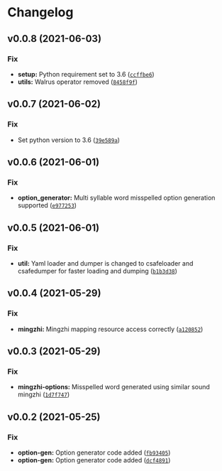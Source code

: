 # Changelog

<!--next-version-placeholder-->

## v0.0.8 (2021-06-03)
### Fix
* **setup:** Python requirement set to 3.6 ([`ccffbe6`](https://github.com/potala-dev/bomisspell/commit/ccffbe67c6e16156f19725f0d4445725f5c657a7))
* **utils:** Walrus operator removed ([`8458f9f`](https://github.com/potala-dev/bomisspell/commit/8458f9f6c094d3947277f345b62eacff72bc0bfa))

## v0.0.7 (2021-06-02)
### Fix
* Set python version to 3.6 ([`39e589a`](https://github.com/potala-dev/bomisspell/commit/39e589affc7a627fd90e695d6efe848243f103c0))

## v0.0.6 (2021-06-01)
### Fix
* **option_generator:** Multi syllable word misspelled option generation supported ([`e977253`](https://github.com/potala-dev/bomisspell/commit/e9772533b1850470758c6ef0a0aa5af8d15eb474))

## v0.0.5 (2021-06-01)
### Fix
* **util:** Yaml loader and dumper is changed to csafeloader and csafedumper for faster loading and dumping ([`b1b3d38`](https://github.com/potala-dev/bomisspell/commit/b1b3d3871ee8eb119533a532944672060369cfe0))

## v0.0.4 (2021-05-29)
### Fix
* **mingzhi:** Mingzhi mapping resource access correctly ([`a120852`](https://github.com/potala-dev/bomisspell/commit/a1208525f4234715dd0bceb970aa9fac4b9b1d00))

## v0.0.3 (2021-05-29)
### Fix
* **mingzhi-options:** Misspelled word generated using similar sound mingzhi ([`1d7f747`](https://github.com/potala-dev/bomisspell/commit/1d7f747cd4127110f497419de9200513b01d991b))

## v0.0.2 (2021-05-25)
### Fix
* **option-gen:** Option generator code added ([`fb93405`](https://github.com/potala-dev/bomisspell/commit/fb93405b4030506fff89f68729b134fc330a92c0))
* **option-gen:** Option generator code added ([`dcf4891`](https://github.com/potala-dev/bomisspell/commit/dcf489186e86832a1e0018033710bed7bbfdfef3))
